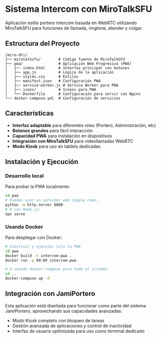 # Sistema Intercom con MiroTalkSFU

Aplicación estilo portero intercom basada en WebRTC utilizando MiroTalkSFU para funciones de llamada, ringtone, atender y colgar.

## Estructura del Proyecto

```
/miro-dti/
├── mirotalksfu/        # Código fuente de MiroTalkSFU
├── pwa/                # Aplicación Web Progresiva (PWA)
│   ├── index.html      # Interfaz principal con botones
│   ├── app.js          # Lógica de la aplicación
│   ├── styles.css      # Estilos
│   ├── manifest.json   # Configuración PWA
│   ├── service-worker.js # Service Worker para PWA
│   ├── icons/          # Iconos para PWA
│   └── Dockerfile      # Configuración para servir con Nginx
└── docker-compose.yml  # Configuración de servicios
```

## Características

- **Interfaz adaptable** para diferentes roles (Portero, Administración, etc)
- **Botones grandes** para fácil interacción
- **Capacidad PWA** para instalación en dispositivos
- **Integración con MiroTalkSFU** para videollamadas WebRTC
- **Modo Kiosk** para uso en tablets dedicadas

## Instalación y Ejecución

### Desarrollo local

Para probar la PWA localmente:

```bash
cd pwa
# Puedes usar un servidor web simple como:
python -m http.server 8080
# O con Node.js:
npx serve
```

### Usando Docker

Para desplegar con Docker:

```bash
# Construir y ejecutar solo la PWA
cd pwa
docker build -t intercom-pwa .
docker run -p 80:80 intercom-pwa

# O usando docker-compose para todo el sistema
cd ..
docker-compose up -d
```

## Integración con JamiPortero

Esta aplicación está diseñada para funcionar como parte del sistema JamiPortero, aprovechando sus capacidades avanzadas:

- Modo Kiosk completo con bloqueo de tareas
- Gestión avanzada de aplicaciones y control de inactividad
- Interfaz de usuario optimizada para uso como terminal dedicado